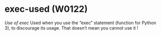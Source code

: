 # exec-used (W0122)

*Use of exec* Used when you use the “exec” statement (function for
Python 3), to discourage its usage. That doesn’t mean you cannot use it
!
